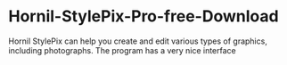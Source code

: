 # Hornil-StylePix-Pro-free-Download
Hornil StylePix can help you create and edit various types of graphics, including photographs. The program has a very nice interface
